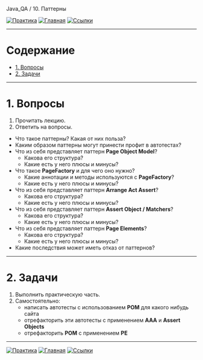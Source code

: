 Java_QA / 10. Паттерны

[![Практика](https://img.shields.io/badge/-Практика-aaffaa)](2.%20Практика.md)
[![Главная](https://img.shields.io/badge/-Главная-aaccee)](README.md)
[![Ссылки](https://img.shields.io/badge/-Ссылки-ffee99)](4.%20Ссылки.md)

***

# Содержание

* [1. Вопросы](#1-вопросы)
* [2. Задачи](#2-задачи)

***

# 1. Вопросы

1. Прочитать лекцию.
2. Ответить на вопросы.

* Что такое паттерны? Какая от них польза?
* Каким образом паттерны могут принести профит в автотестах?
* Что из себя представляет паттерн **Page Object Model**?
  * Какова его структура?
  * Какие есть у него плюсы и минусы?
* Что такое **PageFactory** и для чего оно нужно?
  * Какие аннотации и методы используются с **PageFactory**?
  * Какие есть у него плюсы и минусы?
* Что из себя представляет паттерн **Arrange Act Assert**?
  * Какова его структура?
  * Какие есть у него плюсы и минусы?
* Что из себя представляет паттерн **Assert Object / Matchers**?
  * Какова его структура?
  * Какие есть у него плюсы и минусы?
* Что из себя представляет паттерн **Page Elements**?
  * Какова его структура?
  * Какие есть у него плюсы и минусы?
* Какие последствия может иметь отказ от паттернов?

***

# 2. Задачи

1. Выполнить практическую часть.
2. Самостоятельно:
   * написать автотесты с использованием **POM** для какого нибудь сайта
   * отрефакторить эти автотесты с применением **AAA** и **Assert Objects**
   * отрефакторить **POM** с применением **PE**

***

[![Практика](https://img.shields.io/badge/-Практика-aaffaa)](2.%20Практика.md)
[![Главная](https://img.shields.io/badge/-Главная-aaccee)](README.md)
[![Ссылки](https://img.shields.io/badge/-Ссылки-ffee99)](4.%20Ссылки.md)